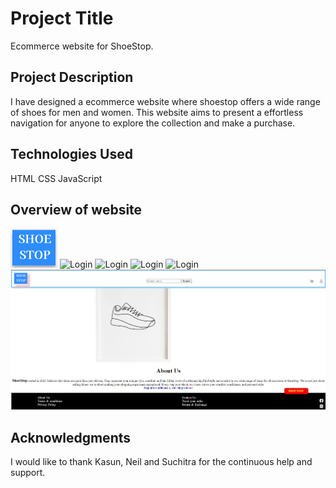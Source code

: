 # Project Title
Ecommerce website for ShoeStop.
## Project Description
I have designed a ecommerce website where shoestop offers a wide range of shoes for men and women. This website aims to present a effortless navigation for anyone to explore the collection and make a purchase. 
## Technologies Used
HTML
CSS
JavaScript
## Overview of website
![Login](./images/Logo.PNG) 
![Login](./images/coverpage.PNG) 
![Login](./images/footer_View.PNG)
![Login](./images/modal1_view.PNG)
![Login](./images/modal2_view.PNG)
![Login](./images/aboutus.PNG)


## Acknowledgments
I would like to thank Kasun, Neil and Suchitra for the continuous help and support. 